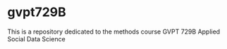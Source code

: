 # gvpt729B
This is a repository dedicated to the methods course GVPT 729B Applied Social Data Science
